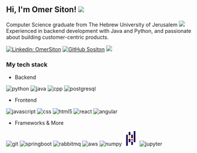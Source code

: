 <h2> Hi, I'm Omer Siton! <img src="https://media.giphy.com/media/mGcNjsfWAjY5AEZNw6/giphy.gif" width="50"></h2>

Computer Science graduate from The Hebrew University of Jerusalem </a><img src="https://media.giphy.com/media/fYSnHlufseco8Fh93Z/giphy.gif" width="30"></br>
Experienced in backend development with Java and Python, and passionate about building customer-centric products.

[![Linkedin: OmerSiton](https://img.shields.io/badge/-omersiton-blue?style=flat-square&logo=Linkedin&logoColor=white&link=https://www.linkedin.com/in/omersiton/)](https://www.linkedin.com/in/omersiton/)
[![GitHub Sositon](https://img.shields.io/github/followers/sositon?label=follow&style=social)](https://github.com/sositon)
![](https://visitor-badge.glitch.me/badge?page_id=sositon.sositon)

### My tech stack

- Backend
<p align="left">
  <img src="https://www.vectorlogo.zone/logos/python/python-icon.svg" alt="python" width="40" height="40"/>
  <img src="https://www.vectorlogo.zone/logos/java/java-vertical.svg" alt="java" width="26" height="40"/> 
  <img src="https://raw.githubusercontent.com/isocpp/logos/master/cpp_logo.png" alt="cpp" width="40" height="40"/>
  <img src="https://www.vectorlogo.zone/logos/postgresql/postgresql-icon.svg" alt="postgresql" width="40" height="40"/> 
</p>

- Frontend
<p align="left">
  <img src="https://www.vectorlogo.zone/logos/javascript/javascript-icon.svg" alt="javascript" width="40" height="40"/> 
  <img src="https://www.vectorlogo.zone/logos/w3_css/w3_css-official.svg" alt="css" width="40" height="40"/>
  <img src="https://www.vectorlogo.zone/logos/w3_html5/w3_html5-icon.svg" alt="html5" width="40" height="40"/> 
  <img src="https://www.vectorlogo.zone/logos/reactjs/reactjs-icon.svg" alt="react" width="40" height="40"/> 
  <img src="https://www.vectorlogo.zone/logos/angular/angular-icon.svg" alt="angular" width="40" height="40"/> 
</p>

- Frameworks & More
<p align="left">
  <img src="https://www.vectorlogo.zone/logos/git-scm/git-scm-icon.svg" alt="git" width="40" height="40"/>
  <img src="https://www.vectorlogo.zone/logos/springio/springio-icon.svg" alt="springboot" width="40" height="40"/>
  <img src="https://www.vectorlogo.zone/logos/rabbitmq/rabbitmq-icon.svg" alt="rabbitmq" width="40" height="40"/>
  <img src="https://www.vectorlogo.zone/logos/amazon_aws/amazon_aws-icon.svg" alt="aws" width="40" height="40"/>
  <img src="https://github.com/detain/svg-logos/blob/master/svg/n/numpy.svg" alt="numpy" width="40" height="40"/>
  <img src="https://github.com/devicons/devicon/blob/master/icons/pandas/pandas-original.svg" alt="pandas" width="40" height="40"/>
  <img src="https://www.vectorlogo.zone/logos/jupyter/jupyter-icon.svg" alt="jupyter" width="40" height="40"/>
</p>
  


<!---
sositon/sositon is a ✨ special ✨ repository because its `README.md` (this file) appears on your GitHub profile.
You can click the Preview link to take a look at your changes.
--->
